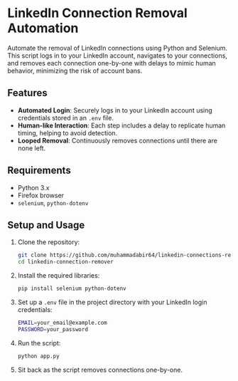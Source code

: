 # LinkedIn Connection Removal Automation

Automate the removal of LinkedIn connections using Python and Selenium. This script logs in to your LinkedIn account, navigates to your connections, and removes each connection one-by-one with delays to mimic human behavior, minimizing the risk of account bans.

## Features
- **Automated Login**: Securely logs in to your LinkedIn account using credentials stored in an `.env` file.
- **Human-like Interaction**: Each step includes a delay to replicate human timing, helping to avoid detection.
- **Looped Removal**: Continuously removes connections until there are none left.

## Requirements
- Python 3.x
- Firefox browser
- `selenium`, `python-dotenv`

## Setup and Usage

1. Clone the repository:
   ```bash
   git clone https://github.com/muhammadabir64/linkedin-connections-remover.git
   cd linkedin-connection-remover
   ```
2. Install the required libraries:
   ```bash
   pip install selenium python-dotenv
   ```
3. Set up a `.env` file in the project directory with your LinkedIn login credentials:
   ```bash
   EMAIL=your_email@example.com
   PASSWORD=your_password
   ```
4. Run the script:
   ```bash
   python app.py
   ```
5. Sit back as the script removes connections one-by-one.
